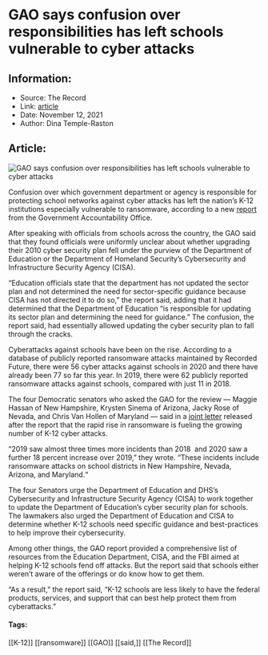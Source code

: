 # GAO says confusion over responsibilities has left schools vulnerable to cyber attacks
### 

## Information:
+ Source: The Record
+ Link: [article](https://therecord.media/gao-says-confusion-over-responsibilities-has-left-schools-vulnerable-to-cyber-attacks/)
+ Date: November 12, 2021
+ Author: Dina Temple-Raston


## Article:
![GAO says confusion over responsibilities has left schools vulnerable to cyber attacks](https://therecord.media/wp-content/uploads/2021/11/isabella-and-zsa-fischer-uSPjZzYwXO4-unsplash-1-e1636751518780.jpg)

Confusion over which government department or agency is responsible for protecting school networks against cyber attacks has left the nation’s K-12 institutions especially vulnerable to ransomware, according to a new [report](https://www.gao.gov/products/gao-22-105024) from the Government Accountability Office.


After speaking with officials from schools across the country, the GAO said that they found officials were uniformly unclear about whether upgrading their 2010 cyber security plan fell under the purview of the Department of Education or the Department of Homeland Security’s Cybersecurity and Infrastructure Security Agency (CISA).


“Education officials state that the department has not updated the sector plan and not determined the need for sector-specific guidance because CISA has not directed it to do so,” the report said, adding that it had determined that the Department of Education “is responsible for updating its sector plan and determining the need for guidance.” The confusion, the report said, had essentially allowed updating the cyber security plan to fall through the cracks.


Cyberattacks against schools have been on the rise. According to a database of publicly reported ransomware attacks maintained by Recorded Future, there were 56 cyber attacks against schools in 2020 and there have already been 77 so far this year. In 2019, there were 62 publicly reported ransomware attacks against schools, compared with just 11 in 2018.


The four Democratic senators who asked the GAO for the review — Maggie Hassan of New Hampshire, Krysten Sinema of Arizona, Jacky Rose of Nevada, and Chris Van Hollen of Maryland — said in a [joint letter](https://www.hassan.senate.gov/news/press-releases/amid-alarming-rise-in-cyberattacks-senators-hassan-sinema-rosen-and-van-hollen-call-for-more-aggressive-steps-to-strengthen-cybersecurity-at-k-12-schools) released after the report that the rapid rise in ransomware is fueling the growing number of K-12 cyber attacks.


“2019 saw almost three times more incidents than 2018  and 2020 saw a further 18 percent increase over 2019,” they wrote. “These incidents include ransomware attacks on school districts in New Hampshire, Nevada, Arizona, and Maryland.“


The four Senators urge the Department of Education and DHS’s Cybersecurity and Infrastructure Security Agency (CISA) to work together to update the Department of Education’s cyber security plan for schools. The lawmakers also urged the Department of Education and CISA to determine whether K-12 schools need specific guidance and best-practices to help improve their cybersecurity.  


Among other things, the GAO report provided a comprehensive list of resources from the Education Department, CISA, and the FBI aimed at helping K-12 schools fend off attacks. But the report said that schools either weren’t aware of the offerings or do know how to get them.


“As a result,” the report said, “K-12 schools are less likely to have the federal products, services, and support that can best help protect them from cyberattacks.” 





#### Tags:
[[K-12]] [[ransomware]] [[GAO]] [[said,]] [[The Record]]
